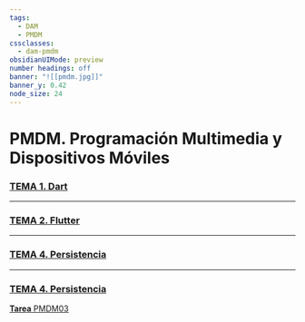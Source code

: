 ```yaml
---
tags:
  - DAM
  - PMDM
cssclasses:
  - dam-pmdm
obsidianUIMode: preview
number headings: off
banner: "![[pmdm.jpg]]"
banner_y: 0.42
node_size: 24
---
```


# **PMDM.** Programación Multimedia y Dispositivos Móviles

### [**TEMA 1.** Dart](Teoría/TEMA%201.%20Dart.md)
---

### [**TEMA 2.** Flutter](Teoría/TEMA%202.%20Flutter.md)

---
### [**TEMA 4.** Persistencia](Teoría/TEMA%204.%20Persistencia.md)
---

### [TEMA 4. Persistencia](Teoría/TEMA%204.%20Persistencia.md)

[**Tarea** PMDM03](Práctica/Tareas/Tarea%20PMDM03.md)